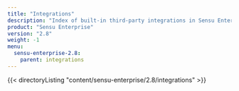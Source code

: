 ```yaml
---
title: "Integrations"
description: "Index of built-in third-party integrations in Sensu Enterprise."
product: "Sensu Enterprise"
version: "2.8"
weight: -1
menu:
  sensu-enterprise-2.8:
    parent: integrations
---
```


{{< directoryListing "content/sensu-enterprise/2.8/integrations" >}}
